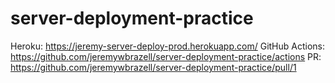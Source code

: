 # server-deployment-practice

Heroku: https://jeremy-server-deploy-prod.herokuapp.com/
GitHub Actions: https://github.com/jeremywbrazell/server-deployment-practice/actions
PR: https://github.com/jeremywbrazell/server-deployment-practice/pull/1